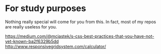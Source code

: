 # For study purposes

Nothing really special will come for you from this. In fact, most of my repos are really useless for you.

https://medium.com/@mciastek/s-css-best-practices-that-you-have-not-yet-known-ba2f6329b5dd
http://www.responsivegridsystem.com/calculator/

